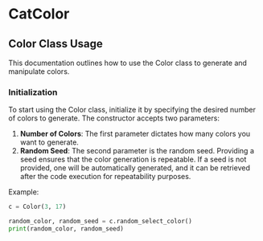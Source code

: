 # CatColor
## Color Class Usage

This documentation outlines how to use the Color class to generate and manipulate colors.

### Initialization

To start using the Color class, initialize it by specifying the desired number of colors to generate. The constructor accepts two parameters:

1. **Number of Colors**: The first parameter dictates how many colors you want to generate.
2. **Random Seed**: The second parameter is the random seed. Providing a seed ensures that the color generation is repeatable. If a seed is not provided, one will be automatically generated, and it can be retrieved after the code execution for repeatability purposes.

Example:
```python
c = Color(3, 17)

random_color, random_seed = c.random_select_color()
print(random_color, random_seed)

